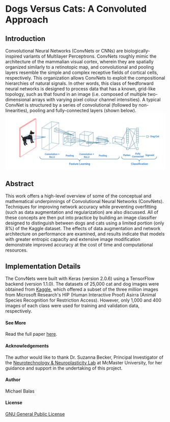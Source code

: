 # Dogs Versus Cats: A Convoluted Approach
## Introduction
Convolutional Neural Networks (ConvNets or CNNs) are biologically-inspired variants of Multilayer Perceptrons. ConvNets roughly mimic the architecture of the mammalian visual cortex, wherein they are spatially organized similarly to a retinotopic map, and convolutional and pooling layers resemble the simple and complex receptive fields of cortical cells, respectively. This organization allows ConvNets to exploit the compositional hierarchies of natural signals. In other words, this class of feedforward neural networks is designed to process data that has a known, grid-like topology, such as that found in an image (i.e. composed of multiple two-dimensional arrays with varying pixel colour channel intensities). A typical ConvNet is structured by a series of convolutional (followed by non-linearities), pooling and fully-connected layers (shown below). 
![ConvNet-architecture](ConvNet-architecture.png)

## Abstract
This work offers a high-level overview of some of the conceptual and mathematical underpinnings of Convolutional Neural Networks (ConvNets). Techniques for improving network accuracy while preventing overfitting (such as data augmentation and regularization) are also discussed. All of these concepts are then put into practice by building an image classifier designed to distinguish between dogs and cats using a limited portion (only 8%) of the Kaggle dataset. The effects of data augmentation and network architecture on performance are examined, and results indicate that models with greater entropic capacity and extensive image modification demonstrate improved accuracy at the cost of time and computational resources.

## Implementation Details
The ConvNets were built with Keras (version 2.0.6) using a TensorFlow backend (version 1.1.0). The datasets of 25,000 cat and dog images were obtained from [Kaggle](https://www.kaggle.com/c/dogs-vs-cats/data), which offered a subset of the three million images from Microsoft Research's HIP (Human Interactive Proof) Asirra (Animal Species Recognition for Restriction Access). However, only 1,000 and 400 images of each class were used for training and validation data, respectively. 

#### See More
Read the full paper [here](DogsVCats.pdf).

#### Acknowledgements
The author would like to thank Dr. Suzanna Becker, Principal Investigator of the [Neurotechnology & Neuroplasticity Lab](https://www.science.mcmaster.ca/pnb/department/becker/index.html) at McMaster University, for her guidance and support in the undertaking of this project.

#### Author
Michael Balas

#### License
[GNU General Public License](../LICENSE)


